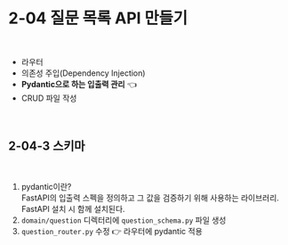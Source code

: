 # 2-04 질문 목록 API 만들기

<br>

- 라우터
- 의존성 주입(Dependency Injection)
- **Pydantic으로 하는 입출력 관리** 👈
- CRUD 파일 작성

<br>

## 2-04-3 스키마

<br>

1. pydantic이란?  
    FastAPI의 입출력 스펙을 정의하고 그 값을 검증하기 위해 사용하는 라이브러리. FastAPI 설치 시 함께 설치된다.
2. `domain/question` 디렉터리에 `question_schema.py` 파일 생성
3. `question_router.py` 수정 👉 라우터에 pydantic 적용